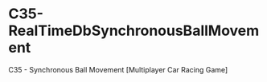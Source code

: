 # C35-RealTimeDbSynchronousBallMovement
C35 - Synchronous Ball Movement [Multiplayer Car Racing Game]
